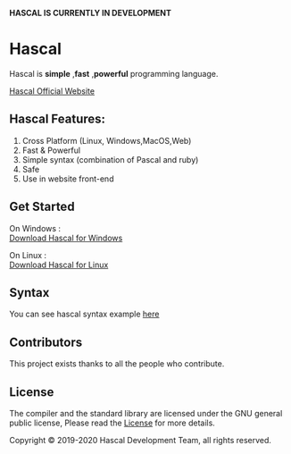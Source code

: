 **HASCAL IS CURRENTLY IN DEVELOPMENT** 
# Hascal

Hascal is **simple** ,**fast** ,**powerful** programming language. 

[Hascal Official Website](https://hascal.github.io)
## Hascal Features:
1. Cross Platform (Linux, Windows,MacOS,Web)
2. Fast & Powerful
3. Simple syntax (combination of Pascal and ruby)
3. Safe
4. Use in website front-end

## Get Started
On Windows : \
[Download Hascal for Windows](#)

On Linux : \
[Download Hascal for Linux](#)

## Syntax
You can see hascal syntax example [here](https://github.com/hascal/hascal/blob/main/SYNTAX.md)

## Contributors
This project exists thanks to all the people who contribute. 

## License
The compiler and the standard library are licensed under the GNU general public license,
Please read the [License](https://github.com/hascal/hascal/blob/main/LICENSE) for more details.

Copyright © 2019-2020  Hascal Development Team, all rights reserved.

